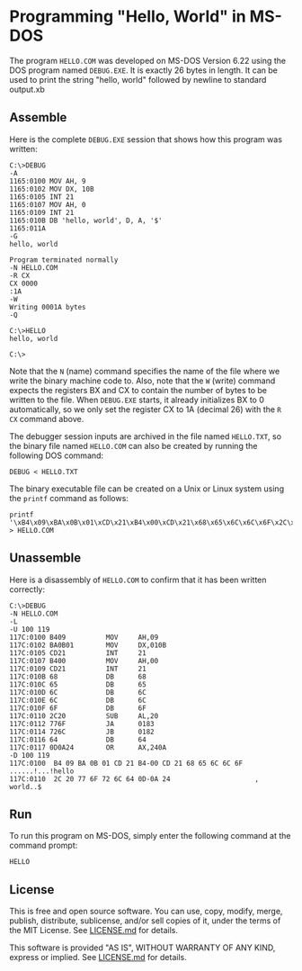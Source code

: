 Programming "Hello, World" in MS-DOS
====================================

The program `HELLO.COM` was developed on MS-DOS Version 6.22 using the
DOS program named `DEBUG.EXE`. It is exactly 26 bytes in length. It
can be used to print the string "hello, world" followed by newline to
standard output.xb


Assemble
--------

Here is the complete `DEBUG.EXE` session that shows how this program
was written:

```
C:\>DEBUG
-A
1165:0100 MOV AH, 9
1165:0102 MOV DX, 10B
1165:0105 INT 21
1165:0107 MOV AH, 0
1165:0109 INT 21
1165:010B DB 'hello, world', D, A, '$'
1165:011A
-G
hello, world

Program terminated normally
-N HELLO.COM
-R CX
CX 0000
:1A
-W
Writing 0001A bytes
-Q

C:\>HELLO
hello, world

C:\>
```

Note that the `N` (name) command specifies the name of the file where
we write the binary machine code to. Also, note that the `W` (write)
command expects the registers BX and CX to contain the number of bytes
to be written to the file. When `DEBUG.EXE` starts, it already
initializes BX to 0 automatically, so we only set the register CX to
1A (decimal 26) with the `R CX` command above.

The debugger session inputs are archived in the file named
`HELLO.TXT`, so the binary file named `HELLO.COM` can also be created
by running the following DOS command:

```
DEBUG < HELLO.TXT
```

The binary executable file can be created on a Unix or Linux system
using the `printf` command as follows:

```
printf '\xB4\x09\xBA\x0B\x01\xCD\x21\xB4\x00\xCD\x21\x68\x65\x6C\x6C\x6F\x2C\x20\x77\x6F\x72\x6C\x64\x0D\x0A\x24' > HELLO.COM
```


Unassemble
----------

Here is a disassembly of `HELLO.COM` to confirm that it has been
written correctly:

```
C:\>DEBUG
-N HELLO.COM
-L
-U 100 119
117C:0100 B409          MOV     AH,09
117C:0102 BA0B01        MOV     DX,010B
117C:0105 CD21          INT     21
117C:0107 B400          MOV     AH,00
117C:0109 CD21          INT     21
117C:010B 68            DB      68
117C:010C 65            DB      65
117C:010D 6C            DB      6C
117C:010E 6C            DB      6C
117C:010F 6F            DB      6F
117C:0110 2C20          SUB     AL,20
117C:0112 776F          JA      0183
117C:0114 726C          JB      0182
117C:0116 64            DB      64
117C:0117 0D0A24        OR      AX,240A
-D 100 119
117C:0100  B4 09 BA 0B 01 CD 21 B4-00 CD 21 68 65 6C 6C 6F   ......!...!hello
117C:0110  2C 20 77 6F 72 6C 64 0D-0A 24                     , world..$
```


Run
---

To run this program on MS-DOS, simply enter the following command at
the command prompt:

```
HELLO
```


License
-------

This is free and open source software. You can use, copy, modify,
merge, publish, distribute, sublicense, and/or sell copies of it,
under the terms of the MIT License. See [LICENSE.md][L] for details.

This software is provided "AS IS", WITHOUT WARRANTY OF ANY KIND,
express or implied. See [LICENSE.md][L] for details.

[L]: LICENSE.md
